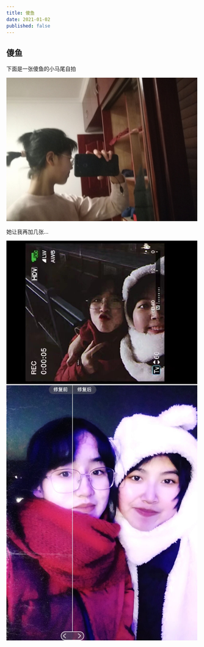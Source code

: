 ```yaml
---
title: 傻鱼
date: 2021-01-02
published: false
---
```

## 傻鱼

下面是一张傻鱼的小马尾自拍

<img src="/images/maweiyu.jpg" width="500" />

她让我再加几张...

<img src="/images/leiyu1.jpg" width="500" />

<img src="/images/leiyu2.jpg" width="500" />
